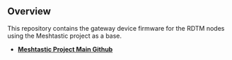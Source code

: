 ## Overview

This repository contains the gateway device firmware for the RDTM nodes using the Meshtastic project as a base.

- **[Meshtastic Project Main Github](https://github.com/meshtastic)**


